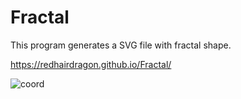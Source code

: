 # Fractal

This program generates a SVG file with fractal shape.

https://redhairdragon.github.io/Fractal/

![coord](/Users/cocoastarrion/Documents/CSPROJECTS/C++/cs2/fractal/Fractal/coord.svg)

